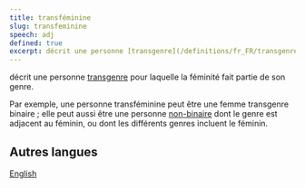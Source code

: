 ```yaml
---
title: transféminine
slug: transfeminine
speech: adj
defined: true
excerpt: décrit une personne [transgenre](/definitions/fr_FR/transgenre) pour laquelle la féminité fait partie de son genre.
---
```


décrit une personne [transgenre](/definitions/fr_FR/transgenre) pour laquelle la féminité fait partie de son genre.

Par exemple, une personne transféminine peut être une femme transgenre binaire ; elle peut aussi être une personne [non-binaire](/definitions/fr_FR/non-binaire) dont le genre est adjacent au féminin, ou dont les différents genres incluent le féminin.

## Autres langues

[English](/definitions/transfeminine)
